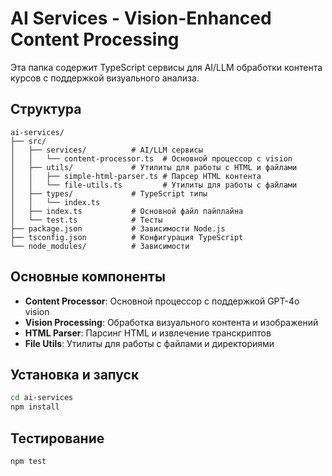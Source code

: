 # AI Services - Vision-Enhanced Content Processing

Эта папка содержит TypeScript сервисы для AI/LLM обработки контента курсов с поддержкой визуального анализа.

## Структура

```
ai-services/
├── src/
│   ├── services/          # AI/LLM сервисы
│   │   └── content-processor.ts  # Основной процессор с vision
│   ├── utils/             # Утилиты для работы с HTML и файлами
│   │   ├── simple-html-parser.ts # Парсер HTML контента
│   │   └── file-utils.ts         # Утилиты для работы с файлами
│   ├── types/             # TypeScript типы
│   │   └── index.ts
│   ├── index.ts           # Основной файл пайплайна
│   └── test.ts            # Тесты
├── package.json           # Зависимости Node.js
├── tsconfig.json          # Конфигурация TypeScript
└── node_modules/          # Зависимости
```

## Основные компоненты

- **Content Processor**: Основной процессор с поддержкой GPT-4o vision
- **Vision Processing**: Обработка визуального контента и изображений
- **HTML Parser**: Парсинг HTML и извлечение транскриптов
- **File Utils**: Утилиты для работы с файлами и директориями

## Установка и запуск

```bash
cd ai-services
npm install
```

## Тестирование

```bash
npm test
```

